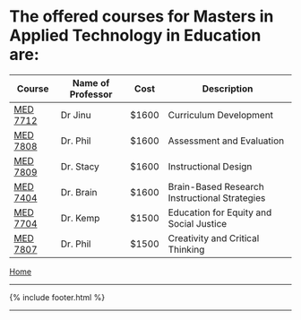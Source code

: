 
# The offered courses for Masters in Applied Technology in Education are:

|Course | Name of Professor |Cost | Description
|---    | ---               | --- | ---
|[MED 7712](med7712.md) | Dr Jinu | $1600|Curriculum Development
|[MED 7808](med7808.md) | Dr. Phil| $1600| Assessment and Evaluation
|[MED 7809](med7809.md) | Dr. Stacy | $1600 |Instructional Design
|[MED 7404](med7404.md) | Dr. Brain | $1600 |Brain-Based Research Instructional Strategies
|[MED 7704](med7704.md) | Dr. Kemp| $1500 | Education for Equity and Social Justice
|[MED 7807](med7807.md) | Dr. Phil | $1500 |Creativity and Critical Thinking 


[Home](https://tuojeanbaptiste.github.io/TeamC/)

---

{% include footer.html %}

---
